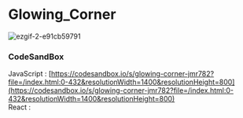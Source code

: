 # Glowing_Corner

![ezgif-2-e91cb59791](https://github.com/MontaKr/CSS_Practice/assets/115155803/6bd80c11-fad1-4852-bd02-58d1ed3f025b)

### CodeSandBox

JavaScript : [https://codesandbox.io/s/glowing-corner-jmr782?file=/index.html:0-432&resolutionWidth=1400&resolutionHeight=800](https://codesandbox.io/s/glowing-corner-jmr782?file=/index.html:0-432&resolutionWidth=1400&resolutionHeight=800) \
React : []()
